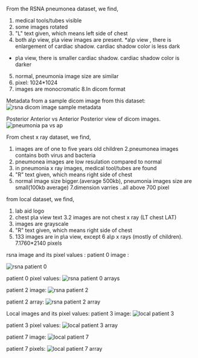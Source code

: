 From the RSNA pneumonea dataset, we find,
1. medical tools/tubes visible
2. some images rotated
3. "L" text given, which means left side of chest
4. both a\p view, p\a view images are present.
 *a\p view , there is enlargement of cardiac shadow. cardiac shadow color is less dark
 * p\a view, there is smaller  cardiac shadow. cardiac shadow color is darker
5. normal, pneumonia image size are similar
6. pixel: 1024*1024
7. images are monocromatic
8.In dicom format

Metadata from a sample dicom image from this dataset:
![rsna dicom image sample metadata](https://user-images.githubusercontent.com/52566550/92305033-2fdee300-efa5-11ea-8c99-a0cd95b63679.png) 

Posterior Anterior vs Anterior Posterior view of dicom images.
![pneumonia pa vs ap](https://user-images.githubusercontent.com/52566550/92305085-a54ab380-efa5-11ea-94fb-4dbfd7b39ed9.png)


From chest x ray dataset, we find,
1. images are of one to five years old children
2.pneumonea images contains both virus and bacteria
3. pneumonea images are low resulation compared to normal
4. in pneumonia x ray images, medical tool/tubes are found  
5. "R" text given, which means right side of chest
6. normal image size bigger.(average 500kb), pneumonia images size are small(100kb average)
7.dimension varries ..all above 700 pixel

from local dataset, we find,
1. lab aid logo
2. chest p\a view text
3.2 images are not chest x ray (LT chest LAT)
4. images are grayscale
5. "R" text given, which means right side of chest
6. 133 images are in p\a view, except 6 a\p x rays (mostly of children).
7.1760*2140 pixels

rsna image and its pixel values :
patient 0 image : 

![rsna patient 0](https://user-images.githubusercontent.com/52566550/92305754-f2ca1f00-efab-11ea-9fb8-661ecb928a92.png)

patient 0 pixel values: 
![rsna patient 0 arrays](https://user-images.githubusercontent.com/52566550/92305767-0ecdc080-efac-11ea-8327-5d8d08be92c1.png)

patient 2 image:
![rsna patient 2](https://user-images.githubusercontent.com/52566550/92305780-29a03500-efac-11ea-9ca8-c5888f60e414.png)

patient 2 array:
![rsna patient 2 array](https://user-images.githubusercontent.com/52566550/92305782-2e64e900-efac-11ea-8cae-dc01128e7c75.png)


Local images and its pixel values:
   patient 3 image:
   ![local patient 3](https://user-images.githubusercontent.com/52566550/92305802-610ee180-efac-11ea-83a8-b32301b7f1b3.png)
   
   patient 3 pixel values:
   ![local patient 3 array](https://user-images.githubusercontent.com/52566550/92305803-6409d200-efac-11ea-940f-a3041c0464ad.png)
   
   
   patient 7 image:
   ![local patient 7](https://user-images.githubusercontent.com/52566550/92305810-6f5cfd80-efac-11ea-9a33-f59761d39f60.png)
   
   patient 7 pixels:
   ![local patient 7 array](https://user-images.githubusercontent.com/52566550/92305815-72f08480-efac-11ea-89b1-3884d2bb9b09.png)
